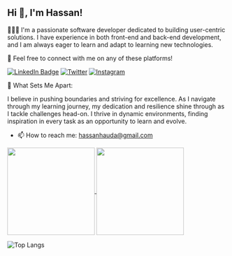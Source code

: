 ## Hi 👋, I'm Hassan!

👨🏾‍💻 I'm a passionate software developer dedicated to building user-centric solutions. I have experience in both front-end and back-end development, and I am always eager to learn and adapt to learning new technologies.

💬 Feel free to connect with me on any of these platforms!

[![LinkedIn Badge](https://img.shields.io/badge/linkedin-%230077B5.svg?style=for-the-badge&logo=linkedin&logoColor=white)](https://www.linkedin.com/in/hassan-umar-hassan/)
[![Twitter](https://img.shields.io/badge/Twitter-%23000000.svg?style=for-the-badge&logo=X&logoColor=white)](https://www.twitter.com/@nabeelhassan_)
[![Instagram](https://img.shields.io/badge/Instagram-%23E4405F.svg?style=for-the-badge&logo=Instagram&logoColor=white)](https://www.instagram.com/_nabeelhassan/)

🌱 What Sets Me Apart:

I believe in pushing boundaries and striving for excellence. As I navigate through my learning journey, my dedication and resilience shine through as I tackle challenges head-on. I thrive in dynamic environments, finding inspiration in every task as an opportunity to learn and evolve.

- 📫 How to reach me: hassanhauda@gmail.com

<a href="https://github.com/anuraghazra/github-readme-stats">
  <img height=200 align="center" src="https://github-readme-stats.vercel.app/api?username=NabsCodes" />
</a>
<a href="https://github.com/anuraghazra/convoychat">
  <img height=200 align="center" src="https://github-readme-stats.vercel.app/api/top-langs?username=NabsCodes&layout=compact&langs_count=8&card_width=320" />
</a>

![Top Langs](https://github-readme-stats-iota-blond-12.vercel.app/api/top-langs/?username=NabsCodes&langs_count=8&layout=compact)
